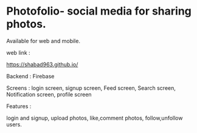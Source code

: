 # Photofolio- social media for sharing photos.
Available for web and mobile.

web link : 

https://shabad963.github.io/



Backend : Firebase

Screens :
login screen,
signup screen,
Feed screen,
Search screen,
Notification screen,
profile screen

Features : 

login and signup,
upload photos,
like,comment photos,
follow,unfollow users.